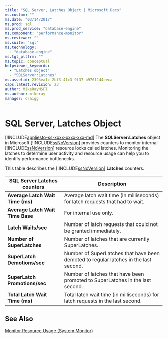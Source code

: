 ```yaml
---
title: "SQL Server, Latches Object | Microsoft Docs"
ms.custom: ""
ms.date: "03/14/2017"
ms.prod: sql
ms.prod_service: "database-engine"
ms.component: "performance-monitor"
ms.reviewer: ""
ms.suite: "sql"
ms.technology: 
  - "database-engine"
ms.tgt_pltfrm: ""
ms.topic: conceptual
helpviewer_keywords: 
  - "Latches object"
  - "SQLServer:Latches"
ms.assetid: 2393ea1c-2bf3-41c3-9f37-b9761144eeca
caps.latest.revision: 23
author: MikeRayMSFT
ms.author: mikeray
manager: craigg
---
```

# SQL Server, Latches Object
[!INCLUDE[appliesto-ss-xxxx-xxxx-xxx-md](../../includes/appliesto-ss-xxxx-xxxx-xxx-md.md)]
  The **SQLServer:Latches** object in Microsoft [!INCLUDE[ssNoVersion](../../includes/ssnoversion-md.md)] provides counters to monitor internal [!INCLUDE[ssNoVersion](../../includes/ssnoversion-md.md)] resource locks called latches. Monitoring the latches to determine user activity and resource usage can help you to identify performance bottlenecks.  
  
 This table describes the [!INCLUDE[ssNoVersion](../../includes/ssnoversion-md.md)] **Latches** counters.  
  
|SQL Server Latches counters|Description|  
|---------------------------------|-----------------|  
|**Average Latch Wait Time (ms)**|Average latch wait time (in milliseconds) for latch requests that had to wait.|  
|**Average Latch Wait Time Base**|For internal use only.| 
|**Latch Waits/sec**|Number of latch requests that could not be granted immediately.|  
|**Number of SuperLatches**|Number of latches that are currently SuperLatches.|  
|**SuperLatch Demotions/sec**|Number of SuperLatches that have been demoted to regular latches in the last second.|  
|**SuperLatch Promotions/sec**|Number of latches that have been promoted to SuperLatches in the last second.|  
|**Total Latch Wait Time (ms)**|Total latch wait time (in milliseconds) for latch requests in the last second.|  
  
## See Also  
 [Monitor Resource Usage &#40;System Monitor&#41;](../../relational-databases/performance-monitor/monitor-resource-usage-system-monitor.md)  
  
  
